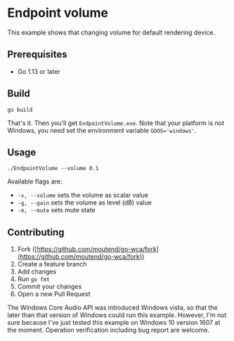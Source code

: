 # Endpoint volume

This example shows that changing volume for default rendering device.

## Prerequisites

- Go 1.13 or later

## Build

```console
go build
```

That's it. Then you'll get `EndpointVolume.exe`. Note that your platform is not Windows, you need set the environment variable `GOOS='windows'`.

## Usage

```console
./EndpointVolume --volume 0.1
```

Available flags are:

- `-v, --volume` sets the volume as scalar value
- `-g, --gain` sets the volume as level (dB) value
- `-m, --mute` sets mute state

## Contributing

1. Fork ([https://github.com/moutend/go-wca/fork](https://github.com/moutend/go-wca/fork))
1. Create a feature branch
1. Add changes
1. Run `go fmt`
1. Commit your changes
1. Open a new Pull Request

The Windows Core Audio API was introduced Windows vista, so that the later than that version of Windows could run this example. However, I'm not sure because I've just tested this example on Windows 10 version 1607 at the moment. Operation verification including bug report are welcome.
